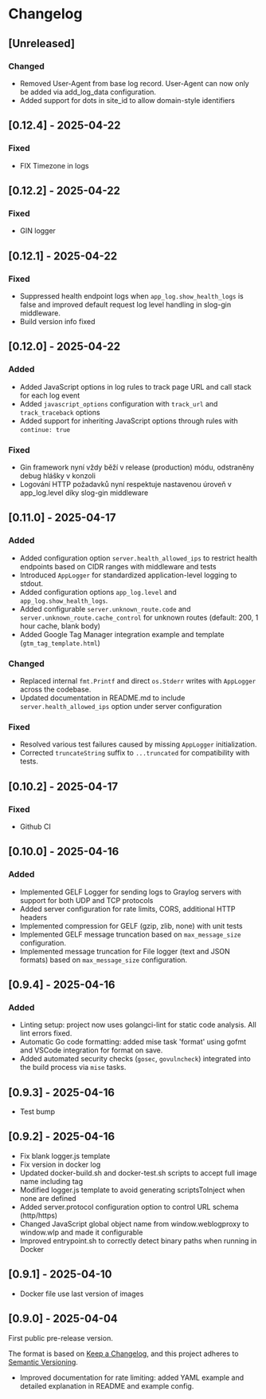 # Changelog

## [Unreleased]

### Changed
- Removed User-Agent from base log record. User-Agent can now only be added via add_log_data configuration.
- Added support for dots in site_id to allow domain-style identifiers

## [0.12.4] - 2025-04-22

### Fixed
- FIX Timezone in logs


## [0.12.2] - 2025-04-22

### Fixed
- GIN logger


## [0.12.1] - 2025-04-22

### Fixed
- Suppressed health endpoint logs when `app_log.show_health_logs` is false and improved default request log level handling in slog-gin middleware.
- Build version info fixed


## [0.12.0] - 2025-04-22

### Added
- Added JavaScript options in log rules to track page URL and call stack for each log event
- Added `javascript_options` configuration with `track_url` and `track_traceback` options
- Added support for inheriting JavaScript options through rules with `continue: true`

### Fixed
- Gin framework nyní vždy běží v release (production) módu, odstraněny debug hlášky v konzoli
- Logování HTTP požadavků nyní respektuje nastavenou úroveň v app_log.level díky slog-gin middleware


## [0.11.0] - 2025-04-17

### Added
- Added configuration option `server.health_allowed_ips` to restrict health endpoints based on CIDR ranges with middleware and tests
- Introduced `AppLogger` for standardized application-level logging to stdout.
- Added configuration options `app_log.level` and `app_log.show_health_logs`.
- Added configurable `server.unknown_route.code` and `server.unknown_route.cache_control` for unknown routes (default: 200, 1 hour cache, blank body)
- Added Google Tag Manager integration example and template (`gtm_tag_template.html`)

### Changed
- Replaced internal `fmt.Printf` and direct `os.Stderr` writes with `AppLogger` across the codebase.
- Updated documentation in README.md to include `server.health_allowed_ips` option under server configuration

### Fixed
- Resolved various test failures caused by missing `AppLogger` initialization.
- Corrected `truncateString` suffix to `...truncated` for compatibility with tests.


## [0.10.2] - 2025-04-17

### Fixed
- Github CI


## [0.10.0] - 2025-04-16

### Added
- Implemented GELF Logger for sending logs to Graylog servers with support for both UDP and TCP protocols
- Added server configuration for rate limits, CORS, additional HTTP headers
- Implemented compression for GELF (gzip, zlib, none) with unit tests
- Implemented GELF message truncation based on `max_message_size` configuration.
- Implemented message truncation for File logger (text and JSON formats) based on `max_message_size` configuration.


## [0.9.4] - 2025-04-16

### Added
- Linting setup: project now uses golangci-lint for static code analysis. All lint errors fixed.
- Automatic Go code formatting: added mise task 'format' using gofmt and VSCode integration for format on save.
- Added automated security checks (`gosec`, `govulncheck`) integrated into the build process via `mise` tasks.


## [0.9.3] - 2025-04-16

- Test bump


## [0.9.2] - 2025-04-16

- Fix blank logger.js template
- Fix version in docker log
- Updated docker-build.sh and docker-test.sh scripts to accept full image name including tag
- Modified logger.js template to avoid generating scriptsToInject when none are defined
- Added server.protocol configuration option to control URL schema (http/https)
- Changed JavaScript global object name from window.weblogproxy to window.wlp and made it configurable
- Improved entrypoint.sh to correctly detect binary paths when running in Docker


## [0.9.1] - 2025-04-10

- Docker file use last version of images


## [0.9.0] - 2025-04-04

First public pre-release version.

The format is based on [Keep a Changelog](https://keepachangelog.com/en/1.0.0/),
and this project adheres to [Semantic Versioning](https://semver.org/spec/v2.0.0.html).

- Improved documentation for rate limiting: added YAML example and detailed explanation in README and example config.
